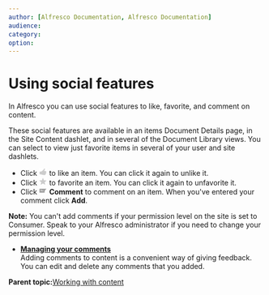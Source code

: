 ```yaml
---
author: [Alfresco Documentation, Alfresco Documentation]
audience: 
category: 
option: 
---
```


# Using social features

In Alfresco you can use social features to like, favorite, and comment on content.

These social features are available in an items Document Details page, in the Site Content dashlet, and in several of the Document Library views. You can select to view just favorite items in several of your user and site dashlets.

-   Click ![Like icon](../images/like-icon.png) to like an item. You can click it again to unlike it.
-   Click ![Favorite icon](../images/favorite-icon.png) to favorite an item. You can click it again to unfavorite it.
-   Click ![Comment icon](../images/comment-icon.png) **Comment** to comment on an item. When you've entered your comment click **Add**.

**Note:** You can't add comments if your permission level on the site is set to Consumer. Speak to your Alfresco administrator if you need to change your permission level.

-   **[Managing your comments](../concepts/library-comments.md)**  
Adding comments to content is a convenient way of giving feedback. You can edit and delete any comments that you added.

**Parent topic:**[Working with content](../concepts/library-intro.md)

